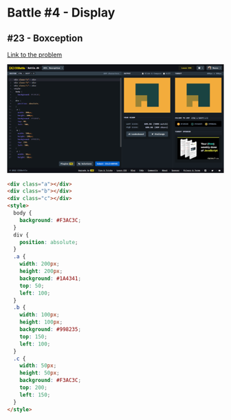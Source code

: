 # Battle #4 - Display

## #23 - Boxception

[Link to the problem](https://cssbattle.dev/play/23)

![result](./images/023_boxception.png)

```html
<div class="a"></div>
<div class="b"></div>
<div class="c"></div>
<style>
  body {
    background: #F3AC3C;
  }
  div {
    position: absolute;
  }
  .a {
    width: 200px;
    height: 200px;
    background: #1A4341;
    top: 50;
    left: 100;
  }
  .b {
    width: 100px;
    height: 100px;
    background: #998235;
    top: 150;
    left: 100;
  }
  .c {
    width: 50px;
    height: 50px;
    background: #F3AC3C;
    top: 200;
    left: 150;
  }
</style>
```
